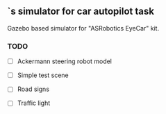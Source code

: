 ## **<TEAMNAME>**`s simulator for car autopilot task
Gazebo based simulator for "ASRobotics EyeCar" kit.

### TODO
 - [ ] Ackermann steering robot model
 - [ ] Simple test scene 
 - [ ] Road signs
 - [ ] Traffic light



 
